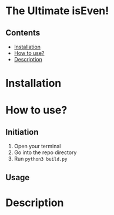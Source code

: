 # The Ultimate isEven!

## Contents
* [Installation](#Installation)
* [How to use?](#HowToUse)
* [Description](#Description)

# Installation <a name="Installation"></a>

# How to use? <a name="HowToUse"></a>

## Initiation

1. Open your terminal
2. Go into the repo directory
3. Run `python3 build.py`

## Usage

# Description <a name="Description"></a>
